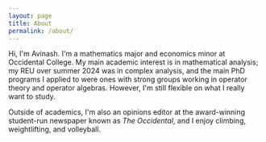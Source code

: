 ```yaml
---
layout: page
title: About
permalink: /about/
---
```


Hi, I'm Avinash. I'm a mathematics major and economics minor at Occidental College. My main academic interest is in mathematical analysis; my REU over summer 2024 was in complex analysis, and the main PhD programs I applied to were ones with strong groups working in operator theory and operator algebras. However, I'm still flexible on what I really want to study.

Outside of academics, I'm also an opinions editor at the award-winning student-run newspaper known as *The Occidental*, and I enjoy climbing, weightlifting, and volleyball.
